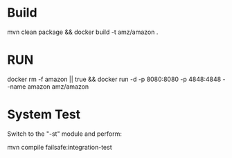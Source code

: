 # Build
mvn clean package && docker build -t amz/amazon .

# RUN

docker rm -f amazon || true && docker run -d -p 8080:8080 -p 4848:4848 --name amazon amz/amazon 

# System Test

Switch to the "-st" module and perform:

mvn compile failsafe:integration-test